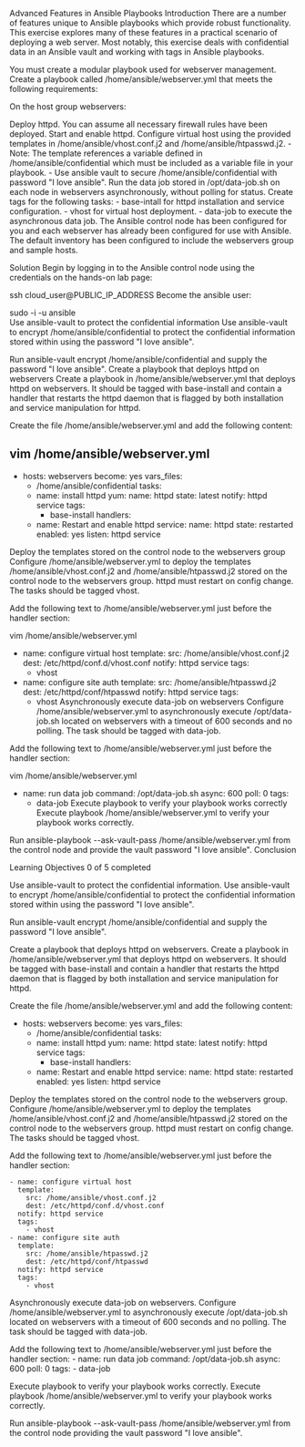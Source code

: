Advanced Features in Ansible Playbooks
Introduction
There are a number of features unique to Ansible playbooks which provide robust functionality. This exercise explores many of these features in a practical scenario of deploying a web server. Most notably, this exercise deals with confidential data in an Ansible vault and working with tags in Ansible playbooks.

You must create a modular playbook used for webserver management. Create a playbook called /home/ansible/webserver.yml that meets the following requirements:

On the host group webservers:

Deploy httpd.
You can assume all necessary firewall rules have been deployed.
Start and enable httpd.
Configure virtual host using the provided templates in /home/ansible/vhost.conf.j2 and /home/ansible/htpasswd.j2. - Note: The template references a variable defined in /home/ansible/confidential which must be included as a variable file in your playbook. - Use ansible vault to secure /home/ansible/confidential with password "I love ansible".
Run the data job stored in /opt/data-job.sh on each node in webservers asynchronously, without polling for status.
Create tags for the following tasks: - base-intall for httpd installation and service configuration. - vhost for virtual host deployment. - data-job to execute the asynchronous data job.
The Ansible control node has been configured for you and each webserver has already been configured for use with Ansible. The default inventory has been configured to include the webservers group and sample hosts.

Solution
Begin by logging in to the Ansible control node using the credentials on the hands-on lab page:

ssh cloud_user@PUBLIC_IP_ADDRESS
Become the ansible user:

sudo -i -u ansible	
Use ansible-vault to protect the confidential information
Use ansible-vault to encrypt /home/ansible/confidential to protect the confidential information stored within using the password "I love ansible".

Run ansible-vault encrypt /home/ansible/confidential and supply the password "I love ansible".
Create a playbook that deploys httpd on webservers
Create a playbook in /home/ansible/webserver.yml that deploys httpd on webservers. It should be tagged with base-install and contain a handler that restarts the httpd daemon that is flagged by both installation and service manipulation for httpd.

Create the file /home/ansible/webserver.yml and add the following content:

vim /home/ansible/webserver.yml
---
- hosts: webservers
  become: yes
  vars_files:
    - /home/ansible/confidential
  tasks:
    - name: install httpd
      yum:
        name: httpd
        state: latest
      notify: httpd service
      tags:
        - base-install
  handlers:
    - name: Restart and enable httpd
      service:
        name: httpd
        state: restarted
        enabled: yes
      listen: httpd service
  
Deploy the templates stored on the control node to the webservers group
Configure /home/ansible/webserver.yml to deploy the templates /home/ansible/vhost.conf.j2 and /home/ansible/htpasswd.j2 stored on the control node to the webservers group. httpd must restart on config change. The tasks should be tagged vhost.

Add the following text to /home/ansible/webserver.yml just before the handler section:

vim /home/ansible/webserver.yml
- name: configure virtual host
  template:
    src: /home/ansible/vhost.conf.j2
    dest: /etc/httpd/conf.d/vhost.conf
  notify: httpd service
  tags:
    - vhost
- name: configure site auth
  template:
    src: /home/ansible/htpasswd.j2
    dest: /etc/httpd/conf/htpasswd
  notify: httpd service
  tags:
    - vhost
Asynchronously execute data-job on webservers
Configure /home/ansible/webserver.yml to asynchronously execute /opt/data-job.sh located on webservers with a timeout of 600 seconds and no polling. The task should be tagged with data-job.

Add the following text to /home/ansible/webserver.yml just before the handler section:

vim /home/ansible/webserver.yml
- name: run data job
  command: /opt/data-job.sh
  async: 600
  poll: 0
  tags:
    - data-job
Execute playbook to verify your playbook works correctly
Execute playbook /home/ansible/webserver.yml to verify your playbook works correctly.

Run ansible-playbook --ask-vault-pass /home/ansible/webserver.yml from the control node and provide the vault password "I love ansible".
Conclusion


Learning Objectives
0 of 5 completed

Use ansible-vault to protect the confidential information.
Use ansible-vault to encrypt /home/ansible/confidential to protect the confidential information stored within using the password "I love ansible".

Run ansible-vault encrypt /home/ansible/confidential and supply the password "I love ansible".


Create a playbook that deploys httpd on webservers.
Create a playbook in /home/ansible/webserver.yml that deploys httpd on webservers. It should be tagged with base-install and contain a handler that restarts the httpd daemon that is flagged by both installation and service manipulation for httpd.

Create the file /home/ansible/webserver.yml and add the following content:

- hosts: webservers
  become: yes
  vars_files:
    - /home/ansible/confidential
  tasks:
    - name: install httpd
      yum:
        name: httpd
        state: latest
      notify: httpd service
      tags:
        - base-install
  handlers:
    - name: Restart and enable httpd
      service:
        name: httpd
        state: restarted
        enabled: yes
      listen: httpd service

Deploy the templates stored on the control node to the webservers group.
Configure /home/ansible/webserver.yml to deploy the templates /home/ansible/vhost.conf.j2 and /home/ansible/htpasswd.j2 stored on the control node to the webservers group. httpd must restart on config change. The tasks should be tagged vhost.

Add the following text to /home/ansible/webserver.yml just before the handler section:

    - name: configure virtual host
      template:
        src: /home/ansible/vhost.conf.j2
        dest: /etc/httpd/conf.d/vhost.conf
      notify: httpd service
      tags:
        - vhost
    - name: configure site auth
      template:
        src: /home/ansible/htpasswd.j2
        dest: /etc/httpd/conf/htpasswd
      notify: httpd service
      tags:
        - vhost

Asynchronously execute data-job on webservers.
Configure /home/ansible/webserver.yml to asynchronously execute /opt/data-job.sh located on webservers with a timeout of 600 seconds and no polling. The task should be tagged with data-job.

Add the following text to /home/ansible/webserver.yml just before the handler section: - name: run data job command: /opt/data-job.sh async: 600 poll: 0 tags: - data-job


Execute playbook to verify your playbook works correctly.
Execute playbook /home/ansible/webserver.yml to verify your playbook works correctly.

Run ansible-playbook --ask-vault-pass /home/ansible/webserver.yml from the control node providing the vault password "I love ansible".